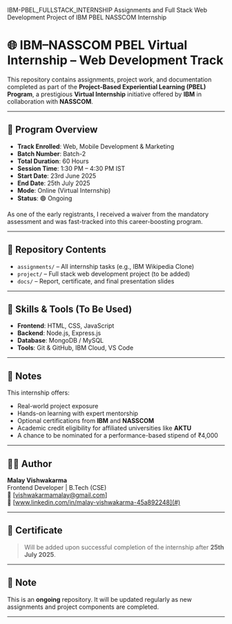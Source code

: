 IBM-PBEL_FULLSTACK_INTERNSHIP
Assignments and Full Stack Web Development Project of IBM PBEL NASSCOM Internship

# 🌐 IBM–NASSCOM PBEL Virtual Internship – Web Development Track

This repository contains assignments, project work, and documentation completed as part of the **Project-Based Experiential Learning (PBEL) Program**, a prestigious **Virtual Internship** initiative offered by **IBM** in collaboration with **NASSCOM**.

---

## 📅 Program Overview

- **Track Enrolled**: Web, Mobile Development & Marketing  
- **Batch Number**: Batch-2  
- **Total Duration**: 60 Hours  
- **Session Time**: 1:30 PM – 4:30 PM IST  
- **Start Date**: 23rd June 2025  
- **End Date**: 25th July 2025  
- **Mode**: Online (Virtual Internship)  
- **Status**: 🟢 Ongoing  

As one of the early registrants, I received a waiver from the mandatory assessment and was fast-tracked into this career-boosting program.

---

## 📘 Repository Contents

- `assignments/` – All internship tasks (e.g., IBM Wikipedia Clone)  
- `project/` – Full stack web development project (to be added)  
- `docs/` – Report, certificate, and final presentation slides  

---

## 💼 Skills & Tools (To Be Used)

- **Frontend**: HTML, CSS, JavaScript  
- **Backend**: Node.js, Express.js  
- **Database**: MongoDB / MySQL  
- **Tools**: Git & GitHub, IBM Cloud, VS Code  

---

## 📜 Notes

This internship offers:
- Real-world project exposure  
- Hands-on learning with expert mentorship  
- Optional certifications from **IBM** and **NASSCOM**  
- Academic credit eligibility for affiliated universities like **AKTU**  
- A chance to be nominated for a performance-based stipend of ₹4,000  

---

## 👨‍💻 Author

**Malay Vishwakarma**  
Frontend Developer | B.Tech (CSE)  
📧 [vishwakarmamalay@gmail.com]  
🔗 [www.linkedin.com/in/malay-vishwakarma-45a892248](#)  

---

## 📄 Certificate

> Will be added upon successful completion of the internship after **25th July 2025**.

---

## 📌 Note

This is an **ongoing** repository. It will be updated regularly as new assignments and project components are completed.

---

